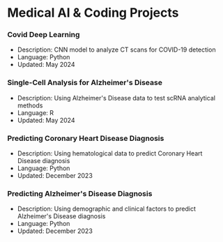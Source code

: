 # Medical AI & Coding Projects

### Covid Deep Learning 
- Description: CNN model to analyze CT scans for COVID-19 detection 
- Language: Python
- Updated: May 2024

### Single-Cell Analysis for Alzheimer's Disease 
- Description: Using Alzheimer's Disease data to test scRNA analytical methods
- Language: R
- Updated: May 2024

### Predicting Coronary Heart Disease Diagnosis
- Description: Using hematological data to predict Coronary Heart Disease diagnosis
- Language: Python
- Updated: December 2023

### Predicting Alzheimer's Disease Diagnosis
- Description: Using demographic and clinical factors to predict Alzheimer's Disease diagnosis
- Language: Python
- Updated: December 2023
